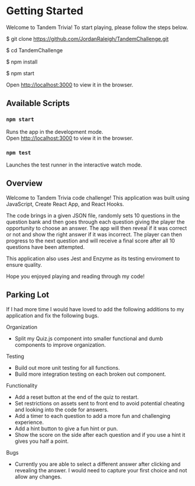 # Getting Started

Welcome to Tandem Trivia! To start playing, please follow the steps below.

\$ git clone https://github.com/JordanRaleigh/TandemChallenge.git

\$ cd TandemChallenge

\$ npm install

\$ npm start

Open [http://localhost:3000](http://localhost:3000) to view it in the browser.

## Available Scripts

### `npm start`

Runs the app in the development mode.\
Open [http://localhost:3000](http://localhost:3000) to view it in the browser.

### `npm test`

Launches the test runner in the interactive watch mode.

## Overview

Welcome to Tandem Trivia code challenge! This application was built using JavaScript, Create React App, and React Hooks.

The code brings in a given JSON file, randomly sets 10 questions in the question bank and then goes through each question giving the player the opportunity to choose an answer. The app will then reveal if it was correct or not and show the right answer if it was incorrect. The player can then progress to the next question and will receive a final score after all 10 questions have been attempted.

This application also uses Jest and Enzyme as its testing enviroment to ensure quality.

Hope you enjoyed playing and reading through my code!

## Parking Lot

If I had more time I would have loved to add the following additions to my application and fix the following bugs.

Organization

- Split my Quiz.js component into smaller functional and dumb components to improve organization.

Testing

- Build out more unit testing for all functions.
- Build more integration testing on each broken out component.

Functionality

- Add a reset button at the end of the quiz to restart.
- Set restrictions on assets sent to front end to avoid potential cheating and looking into the code for answers.
- Add a timer to each question to add a more fun and challenging experience.
- Add a hint button to give a fun hint or pun.
- Show the score on the side after each question and if you use a hint it gives you half a point.

Bugs

- Currently you are able to select a different answer after clicking and revealing the answer. I would need to capture your first choice and not allow any changes.
